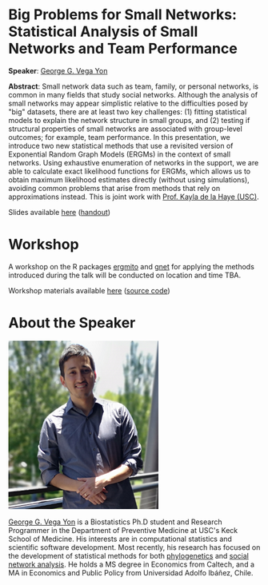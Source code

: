 # Big Problems for Small Networks: Statistical Analysis of Small Networks and Team Performance

**Speaker**: [George G. Vega Yon](https://ggvy.cl)

**Abstract**: Small network data such as team, family, or personal networks, is common in many
fields that study social networks. Although the analysis of small networks may
appear simplistic relative to the difficulties posed by "big" datasets, there are
at least two key challenges: (1) fitting statistical models to explain the network
structure in small groups, and (2) testing if structural properties of small
networks are associated with group-level outcomes; for example, team performance.
In this presentation, we introduce two new statistical methods that use a revisited
version of Exponential Random Graph Models (ERGMs) in the context of small networks.
Using exhaustive enumeration of networks in the support, we are able to calculate
exact likelihood functions for ERGMs, which allows us to obtain maximum likelihood
estimates directly (without using simulations), avoiding common problems that
arise from methods that rely on approximations instead. This is joint work with
[Prof. Kayla de la Haye (USC)](https://www.kayladelahaye.net/).

Slides available [here](talk/index.pdf) ([handout](talk/ggvy-nu2019-talk-handout.pdf))

# Workshop

A workshop on the R packages [ergmito](https://github.com/muriteams/ergmito) and
[gnet](https://github.com/muriteams/gnet) for applying the methods introduced
during the talk will be conducted on location and time TBA.

Workshop materials available [here](workshop) ([source code](workshop/index.Rmd))

# About the Speaker

<img src="fig/headshot.jpg" width="300px">

[George G. Vega Yon](https://ggvy.cl) is a Biostatistics Ph.D student and Research Programmer in
the Department of Preventive Medicine at USC's Keck School of Medicine. His
interests are in computational statistics and scientific software development.
Most recently, his research has focused on the development of statistical
methods for both [phylogenetics](https://ggvy.cl/project/aphylo/)
and [social network analysis](https://github.com/muriteams/ergmito#ergmito-estimation-of-little-ergms-using-exact-likelihood).
He holds a MS degree in Economics from Caltech, and a MA in Economics and
Public Policy from Universidad Adolfo Ibáñez, Chile.

